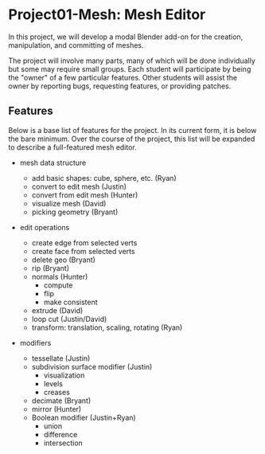 # Project01-Mesh: Mesh Editor

In this project, we will develop a modal Blender add-on for the creation, manipulation, and committing of meshes.

The project will involve many parts, many of which will be done individually but some may require small groups.
Each student will participate by being the "owner" of a few particular features.
Other students will assist the owner by reporting bugs, requesting features, or providing patches.



## Features

Below is a base list of features for the project.
In its current form, it is below the bare minimum.
Over the course of the project, this list will be expanded to describe a full-featured mesh editor.


- mesh data structure
    - add basic shapes: cube, sphere, etc. (Ryan)
    - convert to edit mesh (Justin)
    - convert from edit mesh (Hunter)
    - visualize mesh (David)
    - picking geometry (Bryant)

- edit operations
    - create edge from selected verts
    - create face from selected verts
    - delete geo (Bryant)
    - rip (Bryant)
    - normals (Hunter)
        - compute
        - flip
        - make consistent
    - extrude (David)
    - loop cut (Justin/David)
    - transform: translation, scaling, rotating (Ryan)
- modifiers
    - tessellate (Justin)
    - subdivision surface modifier  (Justin)
        - visualization
        - levels
        - creases
    - decimate (Bryant)
    - mirror (Hunter)
    - Boolean modifier (Justin+Ryan)
        - union
        - difference
        - intersection

